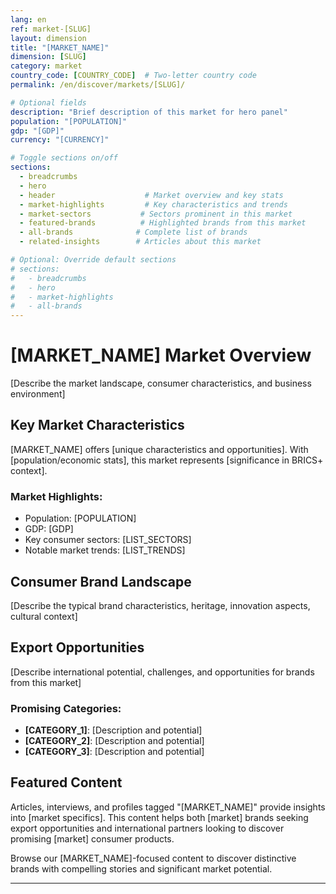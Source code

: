 ```yaml
---
lang: en
ref: market-[SLUG]
layout: dimension
title: "[MARKET_NAME]"
dimension: [SLUG]
category: market
country_code: [COUNTRY_CODE]  # Two-letter country code
permalink: /en/discover/markets/[SLUG]/

# Optional fields
description: "Brief description of this market for hero panel"
population: "[POPULATION]"
gdp: "[GDP]"
currency: "[CURRENCY]"

# Toggle sections on/off
sections:
  - breadcrumbs
  - hero
  - header                    # Market overview and key stats
  - market-highlights         # Key characteristics and trends  
  - market-sectors           # Sectors prominent in this market
  - featured-brands          # Highlighted brands from this market
  - all-brands              # Complete list of brands
  - related-insights        # Articles about this market

# Optional: Override default sections
# sections:
#   - breadcrumbs
#   - hero
#   - market-highlights
#   - all-brands
---
```


# [MARKET_NAME] Market Overview

[Describe the market landscape, consumer characteristics, and business environment]

## Key Market Characteristics

[MARKET_NAME] offers [unique characteristics and opportunities]. With [population/economic stats], this market represents [significance in BRICS+ context].

### Market Highlights:
- Population: [POPULATION]
- GDP: [GDP]
- Key consumer sectors: [LIST_SECTORS]
- Notable market trends: [LIST_TRENDS]

## Consumer Brand Landscape

[Describe the typical brand characteristics, heritage, innovation aspects, cultural context]

## Export Opportunities

[Describe international potential, challenges, and opportunities for brands from this market]

### Promising Categories:
- **[CATEGORY_1]**: [Description and potential]
- **[CATEGORY_2]**: [Description and potential]
- **[CATEGORY_3]**: [Description and potential]

## Featured Content

Articles, interviews, and profiles tagged "[MARKET_NAME]" provide insights into [market specifics]. This content helps both [market] brands seeking export opportunities and international partners looking to discover promising [market] consumer products.

Browse our [MARKET_NAME]-focused content to discover distinctive brands with compelling stories and significant market potential.

---

<!-- Template Usage Instructions:
1. Replace [PLACEHOLDERS] with actual values
2. Update country_code with proper two-letter code
3. Customize sections array to show/hide content blocks
4. Add market-specific images to /assets/images/markets/[slug]/
5. Ensure corresponding market-sectors YAML exists in _data/market-sectors/en/[slug].yml
-->